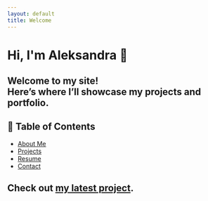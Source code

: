 ```yaml
---
layout: default
title: Welcome
---
```


# Hi, I'm Aleksandra 👋

Welcome to my site!  
Here’s where I’ll showcase my projects and portfolio.
---
## 📌 Table of Contents
- [About Me](#about-me)
- [Projects](#projects)
- [Resume](#resume)
- [Contact](#contact)

Check out [my latest project](project1.html).
---
